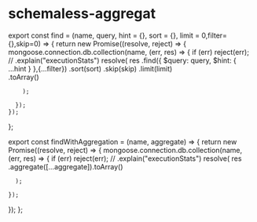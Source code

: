 # schemaless-aggregat
 export const find = (name, query, hint = {}, sort = {}, limit = 0,filter={},skip=0) => {
    return new Promise((resolve, reject) => {
      mongoose.connection.db.collection(name, (err, res) => {
        if (err) reject(err);
        // .explain("executionStats")
        resolve(
          res
            .find({ $query: query, $hint: { ...hint } },{...filter})
            .sort(sort)
            .skip(skip)
            .limit(limit)     
            .toArray()
            
        );
       
      });
    });
  };

export const findWithAggregation = (name, aggregate) => {
  return new Promise((resolve, reject) => {
    mongoose.connection.db.collection(name, (err, res) => {
      if (err) reject(err);
      // .explain("executionStats")
      resolve(
        res
          .aggregate([...aggregate]).toArray()

      );

    });
  });
};
